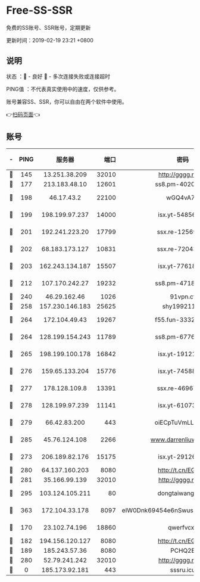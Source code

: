 # Free-SS-SSR

免费的SS账号、SSR账号，定期更新

更新时间：2019-02-19 23:21 +0800

## 说明

状态     ：🙂 - 良好 🙁 - 多次连接失败或连接超时

PING值   ：不代表真实使用中的速度，仅供参考。

账号兼容SS、SSR，你可以自由在两个软件中使用。

👉[扫码页面](https://liesauer.github.io/free-ss-ssr.github.io/)👈

## 账号

|-|PING|服务器|端口|密码|加密方式|区域|
|:----:|:----:|:-----:|-----:|:----:|:----:|:----:|
|🙂|145|13.251.38.209|32010|http://gggg.rocks|chacha20|SG|
|🙂|177|213.183.48.10|12601|ss8.pm-40202630|rc4-md5|RU|
|🙂|198|46.17.43.2|22100|wGQ4vA7D|aes-256-gcm|RU|
|🙂|199|198.199.97.237|14000|isx.yt-54856932|aes-256-cfb|US|
|🙂|201|192.241.223.20|17799|ssx.re-12569451|aes-256-cfb|US|
|🙂|202|68.183.173.127|10831|ssx.re-72043236|aes-256-cfb|US|
|🙂|203|162.243.134.187|15507|isx.yt-77618718|aes-256-cfb|US|
|🙂|212|107.170.242.27|19232|ss8.pm-47184551|aes-256-cfb|US|
|🙂|240|46.29.162.46|1026|91vpn.cf|rc4-md5|RU|
|🙂|258|157.230.146.183|25625|shy19921124|rc4-md5|US|
|🙂|264|172.104.49.43|19267|f55.fun-33324216|aes-256-cfb|SG|
|🙂|264|128.199.154.243|11789|ss8.pm-67760833|aes-256-cfb|SG|
|🙂|265|198.199.100.178|16842|isx.yt-19121084|aes-256-cfb|US|
|🙂|276|159.65.133.204|15776|isx.yt-74588926|aes-256-cfb|SG|
|🙂|277|178.128.109.8|13391|ssx.re-46967706|aes-256-cfb|SG|
|🙂|278|128.199.97.239|11141|isx.yt-61073883|aes-256-cfb|SG|
|🙂|279|66.42.83.200|443|oiECpTuVmLLxk4Ts|aes-256-cfb|US|
|🙂|285|45.76.124.108|2266|www.darrenliuwei.com|aes-256-cfb|AU|
|🙂|273|206.189.82.176|15175|isx.yt-29126697|aes-256-cfb|SG|
|🙂|280|64.137.160.203|8080|http://t.cn/EGJIyrl|rc4-md5|CA|
|🙂|281|35.166.99.139|32010|http://gggg.rocks|chacha20|US|
|🙂|295|103.124.105.211|80|dongtaiwang.com|aes-256-cfb|US|
|🙂|363|172.104.33.178|8097|eIW0Dnk69454e6nSwuspv9DmS201tQ0D|aes-256-cfb|SG|
|🙁|170|23.102.74.196|18860|qwerfvcxz|aes-256-gcm|JP|
|🙁|182|194.156.120.127|8080|http://t.cn/EGJIyrl|rc4-md5|RU|
|🙁|189|185.243.57.36|8080|PCHQ2E|rc4-md5|US|
|🙁|280|52.79.241.242|32010|http://gggg.rocks|chacha20|KR|
|🙁|0|185.173.92.181|443|sssru.icu|rc4-md5|RU|
